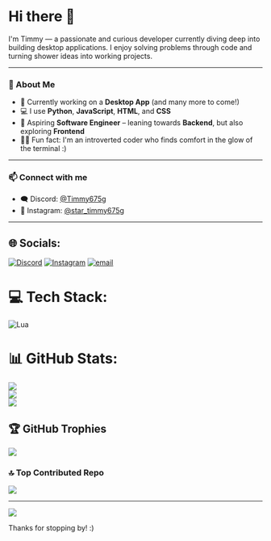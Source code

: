 # Hi there 👋

I'm Timmy — a passionate and curious developer currently diving deep into building desktop applications. I enjoy solving problems through code and turning shower ideas into working projects.

---

### 🚀 About Me

- 🔧 Currently working on a **Desktop App** (and many more to come!)
- 💻 I use **Python**, **JavaScript**, **HTML**, and **CSS**
- 🧠 Aspiring **Software Engineer** – leaning towards **Backend**, but also exploring **Frontend**
- 😶‍🌫️ Fun fact: I'm an introverted coder who finds comfort in the glow of the terminal :)

---

### 📫 Connect with me

- 🗨️ Discord: [@Timmy675g](https://discord.com/users/911067858795110401)
- 📸 Instagram: [@star_timmy675g](https://www.instagram.com/star_timmy675g/)

---


## 🌐 Socials:
[![Discord](https://img.shields.io/badge/Discord-%237289DA.svg?logo=discord&logoColor=white)](https://discord.gg/https://discord.com/users/911067858795110401) [![Instagram](https://img.shields.io/badge/Instagram-%23E4405F.svg?logo=Instagram&logoColor=white)](https://instagram.com/https://www.instagram.com/star_timmy675g/) [![email](https://img.shields.io/badge/Email-D14836?logo=gmail&logoColor=white)](mailto:timmylionel@gmail.com) 

# 💻 Tech Stack:
![Lua](https://img.shields.io/badge/lua-%232C2D72.svg?style=for-the-badge&logo=lua&logoColor=white)
# 📊 GitHub Stats:
![](https://github-readme-stats.vercel.app/api?username=Timmy675g&theme=dark&hide_border=false&include_all_commits=true&count_private=false)<br/>
![](https://nirzak-streak-stats.vercel.app/?user=Timmy675g&theme=dark&hide_border=false)<br/>
![](https://github-readme-stats.vercel.app/api/top-langs/?username=Timmy675g&theme=dark&hide_border=false&include_all_commits=true&count_private=false&layout=compact)

## 🏆 GitHub Trophies
![](https://github-profile-trophy.vercel.app/?username=Timmy675g&theme=radical&no-frame=false&no-bg=true&margin-w=4)

### 🔝 Top Contributed Repo
![](https://github-contributor-stats.vercel.app/api?username=Timmy675g&limit=5&theme=dark&combine_all_yearly_contributions=true)

---
[![](https://visitcount.itsvg.in/api?id=Timmy675g&icon=0&color=0)](https://visitcount.itsvg.in)

<!-- Proudly created with GPRM ( https://gprm.itsvg.in ) -->

Thanks for stopping by! :)
